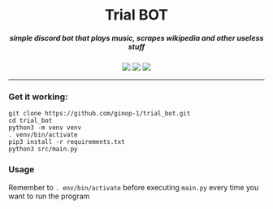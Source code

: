 <h1 align="center"> Trial BOT </h1>

<h5 align="center">simple discord bot that plays music, scrapes wikipedia and other useless stuff</h5>
<p align="center">
<a href="https://discordpy.readthedocs.io/en/stable/index.html">
  <img src="https://img.shields.io/badge/BUILT%20USING-Discord.py-blue?style=for-the-badge" /></a>
  <img src="https://img.shields.io/github/license/ginop-1/trial_bot?style=for-the-badge" />
  <img src="https://img.shields.io/github/languages/top/ginop-1/trial_bot?style=for-the-badge" />
</p>

---

### Get it working:
```
git clone https://github.com/ginop-1/trial_bot.git
cd trial_bot
python3 -m venv venv
. venv/bin/activate
pip3 install -r requirements.txt
python3 src/main.py
```

### Usage

Remember to  ``` . env/bin/activate ``` before executing ```main.py``` every time you want to run the program